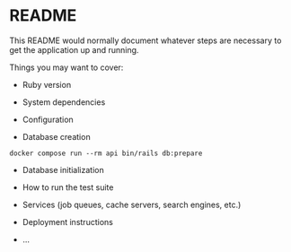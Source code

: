 # README

This README would normally document whatever steps are necessary to get the
application up and running.

Things you may want to cover:

* Ruby version

* System dependencies

* Configuration

* Database creation
```shell
docker compose run --rm api bin/rails db:prepare
```

* Database initialization

* How to run the test suite

* Services (job queues, cache servers, search engines, etc.)

* Deployment instructions

* ...
